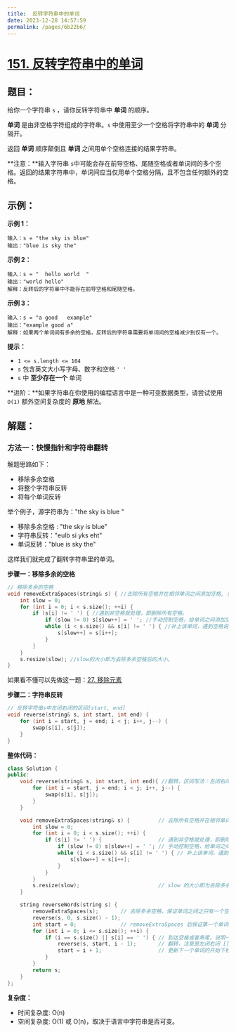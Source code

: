 ```yaml
---
title:  反转字符串中的单词
date: 2023-12-28 14:57:59
permalink: /pages/6b22b6/
---
```

# [151. 反转字符串中的单词](https://leetcode.cn/problems/reverse-words-in-a-string/)

## 题目：

给你一个字符串 `s` ，请你反转字符串中 **单词** 的顺序。

**单词** 是由非空格字符组成的字符串。`s` 中使用至少一个空格将字符串中的 **单词** 分隔开。

返回 **单词** 顺序颠倒且 **单词** 之间用单个空格连接的结果字符串。

**注意：**输入字符串 `s`中可能会存在前导空格、尾随空格或者单词间的多个空格。返回的结果字符串中，单词间应当仅用单个空格分隔，且不包含任何额外的空格。

## 示例：

**示例 1：**

```
输入：s = "the sky is blue"
输出："blue is sky the"
```

**示例 2：**

```
输入：s = "  hello world  "
输出："world hello"
解释：反转后的字符串中不能存在前导空格和尾随空格。
```

**示例 3：**

```
输入：s = "a good   example"
输出："example good a"
解释：如果两个单词间有多余的空格，反转后的字符串需要将单词间的空格减少到仅有一个。
```

**提示：**

- `1 <= s.length <= 104`
- `s` 包含英文大小写字母、数字和空格 `' '`
- `s` 中 **至少存在一个** 单词

**进阶：**如果字符串在你使用的编程语言中是一种可变数据类型，请尝试使用 `O(1)` 额外空间复杂度的 **原地** 解法。

## 解题：

### 方法一：快慢指针和字符串翻转

解题思路如下：

- 移除多余空格
- 将整个字符串反转
- 将每个单词反转

举个例子，源字符串为："the sky is blue "

- 移除多余空格 : "the sky is blue"
- 字符串反转："eulb si yks eht"
- 单词反转："blue is sky the"

这样我们就完成了翻转字符串里的单词。

**步骤一：移除多余的空格**

```CPP
// 移除多余的空格
void removeExtraSpaces(string& s) { //去除所有空格并在相邻单词之间添加空格, 快慢指针。
    int slow = 0;   
    for (int i = 0; i < s.size(); ++i) {
        if (s[i] != ' ') { //遇到非空格就处理，即删除所有空格。
            if (slow != 0) s[slow++] = ' '; //手动控制空格，给单词之间添加空格。slow != 0说明不是第一个单词，需要在单词前添加空格。
            while (i < s.size() && s[i] != ' ') { //补上该单词，遇到空格说明单词结束。
                s[slow++] = s[i++];
            }
        }
    }
    s.resize(slow); //slow的大小即为去除多余空格后的大小。
}
```

如果看不懂可以先做这一题：[27. 移除元素](https://leetcode.cn/problems/remove-element/)

**步骤二：字符串反转**

```CPP
// 反转字符串s中左闭右闭的区间[start, end]
void reverse(string& s, int start, int end) {
    for (int i = start, j = end; i < j; i++, j--) {
        swap(s[i], s[j]);
    }
}
```

**整体代码：**

```CPP
class Solution {
public:
    void reverse(string& s, int start, int end){ //翻转，区间写法：左闭右闭 []
        for (int i = start, j = end; i < j; i++, j--) {
            swap(s[i], s[j]);
        }
    }

    void removeExtraSpaces(string& s) {			// 去除所有空格并在相邻单词之间添加空格, 快慢指针。
        int slow = 0;
        for (int i = 0; i < s.size(); ++i) { 
            if (s[i] != ' ') { 					// 遇到非空格就处理，即删除所有空格。
                if (slow != 0) s[slow++] = ' '; // 手动控制空格，给单词之间添加空格。slow != 0说明不是第一个单词，需要在单词前添加空格。
                while (i < s.size() && s[i] != ' ') { // 补上该单词，遇到空格说明单词结束。
                    s[slow++] = s[i++];
                }
            }
        }
        s.resize(slow); 						// slow 的大小即为去除多余空格后的大小。
    }

    string reverseWords(string s) {
        removeExtraSpaces(s); 		// 去除多余空格，保证单词之间之只有一个空格，且字符串首尾没空格。
        reverse(s, 0, s.size() - 1);
        int start = 0; 				// removeExtraSpaces 后保证第一个单词的开始下标一定是0。
        for (int i = 0; i <= s.size(); ++i) {
            if (i == s.size() || s[i] == ' ') { // 到达空格或者串尾，说明一个单词结束。进行翻转。
                reverse(s, start, i - 1); 		// 翻转，注意是左闭右闭 []的翻转。
                start = i + 1; 					// 更新下一个单词的开始下标 start
            }
        }
        return s;
    }
};
```

**复杂度：**

- 时间复杂度: O(n)
- 空间复杂度: O(1) 或 O(n)，取决于语言中字符串是否可变。